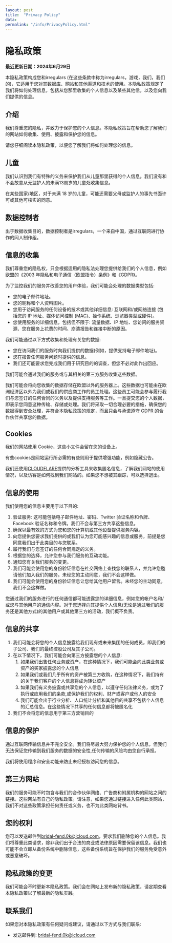 ```yaml
---
layout: post
title:  "Privacy Policy"
data:
permalink: "/info/PrivacyPolicy.html"
---
```


# 隐私政策

**最近更新日期：2024年6月29日**

本隐私政策构成您和irregulars (在这些条款中称为irregulars，游戏，我们，我们的)，它适用于您对其数据库、网站和其他渠道和技术的使用。本隐私政策规定了我们将如何处理信息，包括从您那里收集的个人信息以及某些其他信，以及您向我们提供的信息。

## 介绍

我们尊重您的隐私，并致力于保护您的个人信息。本隐私政策旨在帮助您了解我们的网站如何收集、使用、披露和保护您的信息。

请您仔细阅读本隐私政策，以便您了解我们将如何处理您的信息。

## 儿童

我们认识到我们有特殊的义务来保护我们从儿童那里获得的个人信息。我们没有和不会故意从无监护人的未满13周岁的儿童处收集信息。

在某些国家/地区，对于未满 18 岁的儿童，可能还需要父母或监护人的事先书面许可或其他可核实的同意。

## 数据控制者

出于数据收集目的，数据控制者是irregulars，一个来自中国，通过互联网进行协作的同人制作组。

## 信息的收集

我们尊重您的隐私权，只会根据适用的隐私法处理您提供给我们的个人信息，例如欧盟的《2003 年隐私和电子通信（欧盟指令）条例》和《GDPR》。

为了监控我们的服务并改善您的用户体验，我们可能会处理的数据类型包括:

- 您的电子邮件地址。
- 您的昵称和个人资料图片。
- 您用于访问服务的任何设备的技术或其他详细信息: 互联网和/或网络连接 (包括您的 IP 地址、媒体访问控制 (MAC)、操作系统、浏览器类型或硬件)。
- 您使用服务的详细信息，包括但不限于: 流量数据、IP 地址、您访问的服务资源、您在服务上花费的时间、崩溃报告和连接中断的原因。

我们可能通过以下方式收集和处理有关您的数据:

- 您在访问我们的服务时向我们提供的数据(例如，提供支持电子邮件地址)。
- 您在报告任何服务问题时提供的信息。
- 我们还可能要求您完成我们用于研究目的的调查，但您不必对此作出回应。

我们可能会通过我们的服务或与其相关的第三方服务收集这些数据。

我们可能会将向您收集的数据存储在欧盟以外的服务器上。这些数据也可能由在欧洲经济区以外为我们或我们的供应商工作的员工处理。这些员工可能会参与履行我们与您签订的任何合同的义务以及提供支持服务等工作。一旦提交您的个人数据，即表示您同意这种传输、存储或处理。我们将采取一切合理必要的措施，确保您的数据得到安全处理，并符合本隐私政策的规定，而且只会与承诺遵守 GDPR 的合作伙伴共享您的数据。

## Cookies

我们的网站使用 Cookie，这些小文件会留在您的设备上。

有些cookies是网站运行所必需的有些则用于提供增强功能，例如隐藏公告。

我们还使用[CLOUDFLARE](https://www.cloudflare.com/)提供的分析工具来收集匿名信息，了解我们网站的使用情况，以及访客是如何找到我们网站的。如果您不想被其跟踪，可以选择退出。

## 信息的使用

我们使用您的信息主要用于以下目的:

1. 验证服务: 这可能包括电子邮件地址、密码、Twitter 验证名称和令牌、Facebook 验证名称和令牌。我们不会与第三方共享这些信息。
2. 确保以最有效的方式为您和您的计算机或其他设备提供服务内容。
3. 向您提供您要求我们提供的或我们认为您可能感兴趣的信息或服务，前提是您同意我们出于此类目的与您联系。
4. 履行我们与您签订的任何合同规定的义务。
5. 根据您的选择，允许您参与我们服务的互动功能。
6. 通知您有关我们服务的变更。
7. 我们可能会使用您的身份验证信息在社交网络上查找您的联系人，并允许您邀请他们加入我们的服务。未经您的主动同意，我们不会这样做。
8. 我们可能会使用您的身份验证信息让您给其他用户留言。未经您的主动同意，我们不会这样做。

您通过我们的服务进行的任何通信都可能透露您的详细信息，例如您的帐户名和/或您与其他用户的通信内容。对于您选择向其提供个人信息(无论是通过我们的服务还是其他方式)的其他用户或其他第三方的活动，我们概不负责。

## 信息的共享

1. 我们可能会将您的个人信息披露给我们现有或未来集团的任何成员，即我们的子公司、我们的最终控股公司及其子公司。
2. 在以下情况下，我们可能会向第三方披露您的个人信息:
   1. 如果我们出售任何业务或资产，在这种情况下，我们可能会向此类业务或资产的买家披露您的个人信息
   2. 如果我们或我们几乎所有的资产被第三方收购，在这种情况下，我们持有的关于我们客户的个人信息将成为转让资产
   3. 如果我们有义务披露或共享您的个人信息，以遵守任何法律义务，或为了执行或应用我们的条款,或保护我们的权利、财产或客户或他人的安全
   4. 我们可能会出于行业分析、人口统计分析和其他目的共享不包括个人信息的汇总信息。在这些情况下共享的任何信息都将被匿名化
3. 我们不会将您的信息用于第三方营销目的

## 信息的保护

通过互联网传输信息并不完全安全。我们将尽最大努力保护您的个人信息，但我们无法保证您传输到我们服务的数据的安全性,任何传输的风险均由您自行承担。

我们将使用程序和安全功能来防止未经授权访问您的信息。

## 第三方网站

我们的服务可能不时包含与我们的合作伙伴网络、广告商和附属机构的网站之间的链接。这些网站有自己的隐私政策。请注意，如果您通过链接进入任何此类网站，我们不对这些政策承担任何责任或义务，也不为此类网站背书。

## 您的权利

您可以发送邮件到<bridal-fend.0k@icloud.com>，要求我们删除您的个人信息。我们将尊重此类请求，除非我们出于合法的商业或法律原因需要保留该信息。我们也可能不会立即从备份系统中删除信息，这些备份系统旨在保护我们的服务免受意外或恶意破坏。

## 隐私政策的变更

我们可能会不时更新本隐私政策。我们会在网站上发布新的隐私政策，请定期查看本隐私政策以了解最新的隐私实践。

## 联系我们

如果您对本隐私政策有任何疑问或建议，请通过以下方式与我们联系:

- 发送邮件到: <bridal-fend.0k@icloud.com>

